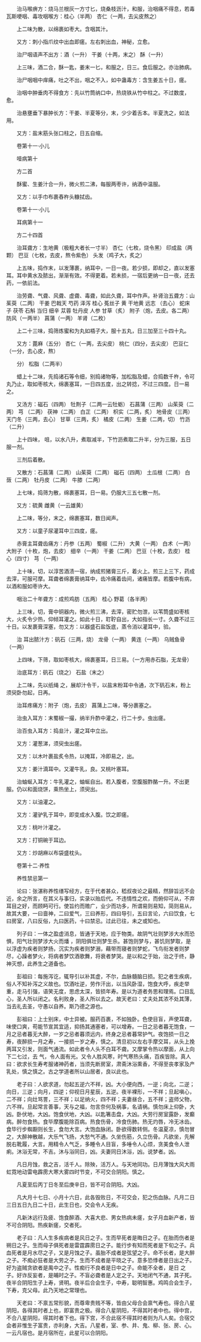<!-- { "loadSidebar": true } -->
　　治马喉痹方：烧马兰根灰一方寸匕，烧桑枝沥汁，和服，治咽痛不得息，若毒瓦斯哽咽、毒攻咽喉方：桂心（半两） 杏仁（一两，去尖皮熬之）

　　上二味为散，以绵裹如枣大。含咽其汁。

　　又方：刺小指爪纹中出血即瘥。左右刺出血，神秘，立愈。

　　治尸咽语声不出方：酒（一升） 干姜（十两，末之） 酥（一升）

　　上三味，酒二合，酥一匙，姜末一匕，和服之，日三。食后服之。亦治肺病。

　　治尸咽咽中痒痛，吐之不出，咽之不入，如中蛊毒方：含生姜五十日，瘥。

　　治咽中肿垂肉不得食方：先以竹筒纳口中，热烧铁从竹中柱之。不过数度，愈。

　　治悬壅垂下暴肿长方：干姜、半夏等分，末，少少着舌本。半夏洗之，如法用。

　　又方：盐末筋头张口柱之，日五自缩。

　　卷第十一·小儿

　　噎病第十

　　方二首

　　酥蜜、生姜汁合一升，微火煎二沸，每服两枣许，纳酒中温服。

　　又方：以手巾布裹舂杵头糠拭齿。

　　卷第十一·小儿

　　耳病第十一

　　方二十四首

　　治耳聋方：生地黄（极粗大者长一寸半） 杏仁（七枚，烧令黑） 印成盐（两颗） 巴豆（七枚，去皮，熬令紫色） 头发（鸡子大，炙之）

　　上五味，捣作末，以发薄裹，纳耳中，一日一夜。若少损，即却之，直以发塞耳。耳中黄水及脓出，渐渐有效。不得更着。若未损，一宿后更纳一日一夜，还去药，一依前法。

　　治劳聋、气聋、风聋、虚聋、毒聋，如此久聋，耳中作声。补肾治五聋方：山茱萸（二两） 干姜 巴戟天 芍药 泽泻 桂心 菟丝子 黄 干地黄 远志 （去心） 蛇床子 茯苓 石斛 当归 细辛 苁蓉 牡丹皮 人参 甘草（炙） 附子（炮，去皮。各二两） 防风（一两半） 菖蒲（一两） 羊肾（二枚）

　　上二十三味，捣筛炼蜜和为丸如梧子大，服十五丸，日三加至三十四十丸。

　　又方：蓖麻（五分） 杏仁（一两，去尖皮） 桃仁（四分，去尖皮） 巴豆仁（一分，去心皮，熬）

　　分） 松脂（二两半）

　　蜡上十二味，先捣诸石等令细，别捣诸物等，加松脂及蜡，合捣数千杵，令可丸乃止，取如枣核大，绵裹塞耳，一日四五度，出之转捻，不过三四度。日一易之。

　　又汤方：磁石（四两） 牡荆子（二两一云牡蛎） 石菖蒲（三两） 山茱萸（二两） 芎 （二两） 茯神（二两） 白芷（二两） 枳实（二两，炙） 地骨皮（三两） 天门冬（三两，去心） 甘草（三两，炙） 橘皮（二两） 生姜（二两，切） 竹沥（二升）

　　上十四味， 咀，以水八升，煮取减半，下竹沥煮取二升半，分为三服，五日服一剂。

　　三剂后着散。

　　又散方：石菖蒲（二两） 山茱萸（二两） 磁石（四两） 土瓜根（二两） 白蔹（二两） 牡丹皮（二两） 牛膝（二两）

　　上七味，捣筛为散，绵裹塞耳，日一易。仍服大三五七散一剂。

　　又方：硫黄 雌黄（一云雄黄）

　　上二味，等分，末之，绵裹塞耳，数日闻声。

　　又方：以童子尿灌耳中三四度，瘥。

　　赤膏主耳聋齿痛方：丹参（五两） 蜀椒（二升） 大黄（一两） 白术（一两） 大附子（十枚，炮，去皮） 细辛（一两） 干姜（二两） 巴豆（十枚，去皮） 桂心（四寸） 芎 （一两）

　　上十味，切，以淳苦酒渍一宿，纳成煎猪膏三斤，着火上。煎三上三下，药成去滓，可服可摩。耳聋者绵裹膏纳耳中，齿冷痛着齿间，诸痛皆摩。若腹中有病，以酒和服如枣许大。

　　咽治二十年聋方：成煎鸡肪（五两） 桂心 野葛（各半两）

　　上三味，切，膏中铜器内，微火煎三沸，去滓，密贮勿泄，以苇筒盛如枣核大，火炙令少热，仰倾耳灌之。如此十日，耵聍自出，大如指长一寸。久聋不过三十日。以发裹膏深塞，勿又方：以器盛石盐饭底，蒸令消以灌耳中，验。

　　治 耳出脓汁方：矾石（三两，烧） 龙骨（一两） 黄连（一两） 乌贼鱼骨（一两）

　　上四味，下筛，取如枣核大，绵裹塞耳，日三易。（一方用赤石脂，无龙骨）

　　治底耳方：矾石（烧之） 石盐（末之）

　　上二味，先以纸绳 之，展却汁令干，以盐末粉耳中令通，次下矾石末，粉上须臾卧勿起，日再。

　　治耳疼痛方：附子（炮，去皮） 菖蒲上二味，等分裹塞之。

　　治虫入耳方：末蜀椒一撮，纳半升酢中灌之，行二十步。虫出瘥。

　　治百虫入耳方：捣韭汁，灌之耳中立出。

　　又方：灌葱涕，须臾虫出瘥。

　　又方：以木叶裹盐炙令热，以掩耳，冷即易之，出。

　　又方：姜汁滴耳中。又灌牛乳，良。又桃叶塞耳。

　　治蚰蜒入耳方：牛乳灌之，蚰蜒自出。若入腹者，空腹服酢酪一升。不出更服。仍以和面烧饼，乘热坐上，须臾出。

　　又方：以油灌之。

　　又方：灌驴乳于耳中，即变成水入腹。饮之即瘥。

　　又方：桃叶汁灌之。

　　又方：打铜碗于耳边。

　　又方：炒胡麻以布袋盛枕头。

　　卷第十二·养性

　　养性禁忌第一

　　论曰：张湛称养性缮写经方，在于代者甚众，嵇叔夜论之最精，然辞旨远不会近，余之所言，在其义与事归，实录以贻后代。不违情性之欢，而俯仰可从，不弃耳目之好，而顾眄可行。使旨约而赡广，业少而功多，所谓易则易知，简则易从，故其大要，一曰啬神，二曰爱气，三曰养形，四曰导引，五曰言论，六曰饮食，七曰房室，八曰反俗，九曰医药，十曰禁忌。过此已往，未之或知也。

　　列子曰：一体之盈虚消息，皆通于天地，应于物类。故阴气壮则梦涉大水而恐惧，阳气壮则梦涉大火而燔 ，阴阳俱壮则梦生杀。甚饱则梦与，甚饥则梦取，是以浮虚为疾者则梦扬，沉实为疾者则梦溺，藉带而寝者则梦蛇，飞鸟衔发者则梦尽，心躁者梦火，将病者梦饮酒歌舞，将衰者梦哭。是以和之于始，治之于终，静神灭想，此养生之道备也。

　　彭祖曰：每施泻讫，辄导引以补其虚，不尔，血脉髓脑日损。犯之者生疾病，俗人不知补泻之义故也。饮酒吐逆，劳作汗出，以当风卧湿，饱食大呼，疾走举重，走马引强，语笑无度，思虑太深，皆损年寿。是以为道者务思和理焉。口目乱心，圣人所以闭之。名利败身，圣人所以去之。故天老曰：丈夫处其浓不处其薄，当去礼去圣，守愚以自养。斯乃德之源也。

　　彭祖曰：上士别床，中士异被。服药百裹，不如独卧。色使目盲，声使耳聋，味使口爽，苟能节宣其宜适，抑扬其通塞者，可以增寿。一日之忌者暮无饱食，一月之忌者暮无大醉，一岁之忌者暮须远内，终身之忌者暮常护气。夜饱损一日之寿，夜醉损一月之寿，一接损一岁之寿，慎之。清旦初以左右手摩交耳，从头上挽两耳又引发，则面气通流。如此者令人头不白耳不聋。又摩掌令热以摩面，从上向下二七过，去 气，令人面有光。又令人胜风寒，时气寒热头痛，百疾皆除。真人曰：欲求长生寿考服诸神药者，当须先断房室，肃斋沐浴熏香，不得至丧孝家及产乳处，慎之慎之。古之学道者所以山居者，良以此也。

　　老子曰：人欲求道，勿起五逆六不祥，凶。大小便向西，一逆；向北，二逆；向日，三逆；向月，四逆；仰视日月星辰，五逆。夜半裸形，一不祥；旦起嗔心，二不祥；向灶骂詈，三不祥；以足纳火，四不祥；夫妻昼合，五不祥；盗师父物，六不祥。旦起常言善事，天与之福，勿言奈何及祸事，名请祸。慎勿床上仰卧，大凶。卧伏地，大凶。饱食伏地，大凶。以匙箸击盘，大凶。大劳行房室露卧，发癫病。醉勿食热。食毕摩腹能除百病。热食伤骨，冷食伤肺。热无灼唇，冷无冰齿。食毕行步蜘蹰则长生，食勿大言。大饱血脉闭。卧欲得数转侧。冬温夏凉，慎勿冒之，大醉神散越，大乐气飞扬，大愁气不通。久坐伤筋，久立伤骨。凡欲坐，先解脱右靴履，大言。用精令人气乏，多睡令人目盲，多唾令人心烦，贪美食令人泄痢。沐浴无常，不吉。沐与浴同日，凶。夫妻同日沐浴，凶。说梦者。凶。

　　凡日月蚀，救之吉，活千人。除殃，活万人。与天地同功。日月薄蚀大风大雨虹霓地动雷电霹雳大寒大雾四时节变，不可交合阴阳。慎之。

　　凡夏至后丙丁日冬至后庚辛日，皆不可合阴阳。大凶。

　　凡大月十七日、小月十六日，此各毁败日，不可交会，犯之伤血脉。凡月二日三日五日九日二十日，此生日也，交会令人无疾。

　　凡新沐远行及疲、饱食醉酒、大喜大悲、男女热病未瘥，女子月血新产者，皆不可合阴阳。热疾新瘥，交者死。

　　老子曰：凡人生多疾病者是风日之子。生而早死者是晦日之子。在胎而伤者是朔日之子。生而母子俱死者是雷霆霹雳日之子。能行步有知而死者是下旬之子。兵血死者是月水尽之子，又是月蚀之子。虽胎不成者是弦望之子。命不长者，是大醉之子。不痴必狂者是大劳之子。生而不成者是平晓之子。意多恐悸者是日出之子。好为盗贼贪欲者是禺中之子。性痴行不良者是日中之子。命能不全者，是日 之子。好诈反妄者，是晡时之子。不盲必聋者是人定之子。天地闭气不通，其子死。夜半合阴阳生子上寿，贤明。夜半后合会生子，中寿，聪明智惠。鸡鸣合会生子，下寿，克父母。此乃天地之常理也。

　　天老曰：不禀五常形貌，而尊卑贵贱不等，皆由父母合会禀气寿也。得合八星阴阳，各得其时者上也，即富贵之极。得合八星阴阳，不得其时者中也。得中宫，不合八星阴阳，得其时者下也。得下宫，不合此宿不得其时者则为凡人矣。合宿交会者非惟生子富贵，亦利身，大吉。八星者，室、参、井、鬼、柳、张、房、心。一云凡宿也。是月宿所在，此星可以合阴阳。

